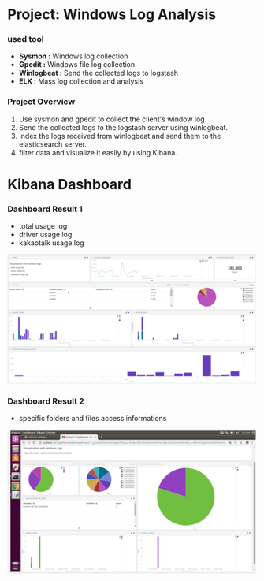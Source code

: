 # Project: Windows Log Analysis
### used tool

-   **Sysmon :** Windows log collection
-   **Gpedit :** Windows file log collection
-   **Winlogbeat :** Send the collected logs to logstash
-   **ELK :** Mass log collection and analysis

### Project Overview

1. Use sysmon and gpedit to collect the client's window log.
2. Send the collected logs to the logstash server using winlogbeat.
3. Index the logs received from winlogbeat and send them to the elasticsearch server.
4. filter data and visualize it easily by using Kibana.


# Kibana Dashboard

### Dashboard Result 1

- total usage log
- driver usage log
- kakaotalk usage log

![CreatePlan](./image/dashboard1.png)

### Dashboard Result 2

- specific folders and files access informations

![CreatePlan](./image/dashboard2.png)